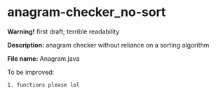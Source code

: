 # anagram-checker_no-sort
**Warning!** first draft; terrible readability

**Description:** anagram checker without reliance on a sorting algorithm

**File name:** Anagram.java

To be improved:

	1. functions please lol
